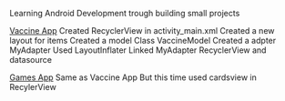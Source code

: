 Learning Android Development trough building small projects

[Vaccine App]() 
Created RecyclerView in activity_main.xml
Created a new layout for items
Created a model Class VaccineModel
Created a adpter MyAdapter
Used LayoutInflater
Linked MyAdapter RecyclerView and datasource

[Games App]()
Same as Vaccine App
But this time used cardsview in RecylerView